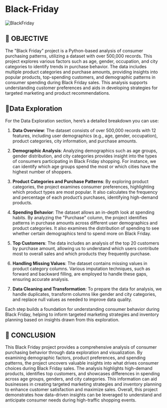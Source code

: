 # Black-Friday
![BlackFriday](https://github.com/user-attachments/assets/182c138a-5081-4677-b1ac-b1c333d4acc5)

## 📄 **OBJECTIVE**
The "Black Friday" project is a Python-based analysis of consumer purchasing patterns, utilizing a dataset with over 500,000 records. This project explores various factors such as age, gender, occupation, and city categories to identify trends in purchase behavior. The data includes multiple product categories and purchase amounts, providing insights into popular products, top-spending customers, and demographic patterns in consumer spending during Black Friday sales. This analysis supports understanding customer preferences and aids in developing strategies for targeted marketing and product recommendations.








## 📄**Data Exploration**

For the Data Exploration section, here’s a detailed breakdown you can use:

1. **Data Overview**: The dataset consists of over 500,000 records with 12 features, including user demographics (e.g., age, gender, occupation), product categories, city information, and purchase amounts.

2. **Demographic Analysis**: Analyzing demographics such as age groups, gender distribution, and city categories provides insight into the types of consumers participating in Black Friday shopping. For instance, we can identify which age groups spend the most or which cities have the highest number of shoppers.

3. **Product Categories and Purchase Patterns**: By exploring product categories, the project examines consumer preferences, highlighting which product types are most popular. It also calculates the frequency and percentage of each product’s purchases, identifying high-demand products.

4. **Spending Behavior**: The dataset allows an in-depth look at spending habits. By analyzing the "Purchase" column, the project identifies patterns in purchase amounts across different user demographics and product categories. It also examines the distribution of spending to see whether certain demographics tend to spend more on Black Friday.

5. **Top Customers**: The data includes an analysis of the top 20 customers by purchase amount, allowing us to understand which users contribute most to overall sales and which products they frequently purchase.

6. **Handling Missing Values**: The dataset contains missing values in product category columns. Various imputation techniques, such as forward and backward filling, are employed to handle these gaps, ensuring accurate analysis.

7. **Data Cleaning and Transformation**: To prepare the data for analysis, we handle duplicates, transform columns like gender and city categories, and replace null values as needed to improve data quality.

Each step builds a foundation for understanding consumer behavior during Black Friday, helping to inform targeted marketing strategies and inventory planning based on insights drawn from this exploration.





  
## 📝 **CONCLUSION**

This Black Friday project provides a comprehensive analysis of consumer purchasing behavior through data exploration and visualization. By examining demographic factors, product preferences, and spending patterns, the project uncovers valuable insights into what drives consumer choices during Black Friday sales. The analysis highlights high-demand products, identifies top customers, and showcases differences in spending across age groups, genders, and city categories. This information can aid businesses in creating targeted marketing strategies and inventory planning to enhance customer satisfaction and maximize sales. Overall, this project demonstrates how data-driven insights can be leveraged to understand and anticipate consumer needs during high-traffic shopping events.
